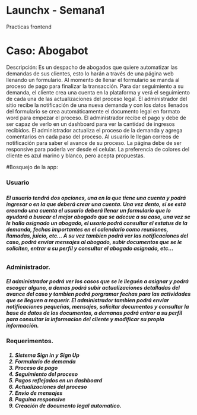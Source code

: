 # Launchx - Semana1
Practicas frontend 

# Caso: Abogabot
Descripción: Es un despacho de abogados que quiere automatizar las demandas de sus clientes, esto lo harán a través de una página web llenando un formulario. Al momento de llenar el formulario se manda al proceso de pago para finalizar la transacción. Para dar seguimiento a su demanda, el cliente crea una cuenta en la plataforma y verá el seguimiento de cada una de las actualizaciones del proceso legal. El administrador del sitio recibe la notificación de una nueva demanda y con los datos llenados del formulario se crea automáticamente el documento legal en formato word para empezar el proceso. El administrador recibe el pago y debe de ser capaz de verlo en un dashboard para ver la cantidad de ingresos recibidos. El administrador actualiza el proceso de la demanda y agrega comentarios en cada paso del proceso. Al usuario le llegan correos de notificación para saber el avance de su proceso. La página debe de ser responsive para poderla ver desde el celular. La preferencia de colores del cliente es azul marino y blanco, pero acepta propuestas.

#Bosquejo de la app: 
<h3>Usuario<h3>
<h5>El usuario tendrá dos opciones, una en la que tiene una cuenta y podrá ingresar o en la que deberá crear una cuenta. Una vez dento, si se está creando una cuenta el usuario deberá llenar un formulario que lo ayudará a buscar el mejor abogado que se adecue a su caso, una vez se le halla asignado un abogado, el usario podrá consultar el estatus de la demanda, fechas importantes en el calendario como reuniones, llamadas, juicio, etc... A su vez tambien podrá ver las notificaciones del caso, podrá enviar mensajes al abogado, subir documentos que se le soliciten, entrar a su perfil y consultar el abogado asignado, etc...<h6>
<h3>Administrador.</h5>

<h5>El administrador podrá ver los casos que se le lleguén a asignar y podrá escoger alguno, a demas podrá subir actualizaciones detalladas del avance del caso y tambien podrá porgramar fechas para las actividades que se lleguen a requerir. El administrador tambien podrá envíar notificaciones pequeñas, mensajes, solicitar documentos y consultar la base de datos de los documentos, a demanas podrá entrar a su perfil para consultar la informacion del cliente y modificar su propia información.</h5>

<h3>Requerimentos.</h3>
<div>
	<h5>
		<ol>
			<li>Sistema Sign in y Sign Up</li>
			<li>Formulario de demanda</li>
			<li>Proceso de pago</li>
			<li>Seguimiento del proceso</li>
			<li>Pagos reflejados en un dashboard</li>
			<li>Actualizaciones del proceso</li>
			<li>Envio de mensajes</li>
			<li>Paguina responsive</li>
			<li>Creación de documento legal automatico.</li>
		</ol>
	</h5>
</div>
